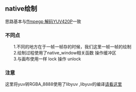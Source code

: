 ## native绘制
思路基本与[ffmpegp 解码YUV420P](https://github.com/TF27674569/FFmpegpDecode)一致<br/>

### **不同点**
&emsp;&emsp;1.不同的地方在于一帧一帧存的时候，我们这里一帧一帧的绘制<br/>
&emsp;&emsp;2.绘制过程使用了native_window相关函数 操作缓冲区<br/>
&emsp;&emsp;3.与画布使用一样 lock 操作 unlock <br/>

### **注意**
这里将yuv转RGBA_8888使用了libyuv ,libyuv的编译[请看这里](https://github.com/TF27674569/libyuv) <br/>
